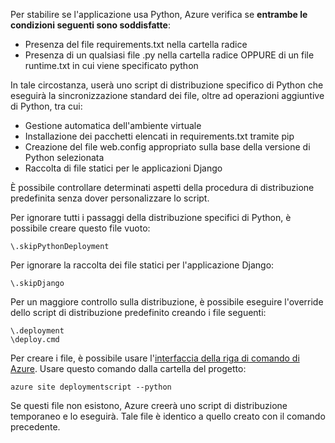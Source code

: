 Per stabilire se l'applicazione usa Python, Azure verifica se **entrambe le condizioni seguenti sono soddisfatte**:

- Presenza del file requirements.txt nella cartella radice
- Presenza di un qualsiasi file .py nella cartella radice OPPURE di un file runtime.txt in cui viene specificato python

In tale circostanza, userà uno script di distribuzione specifico di Python che eseguirà la sincronizzazione standard dei file, oltre ad operazioni aggiuntive di Python, tra cui:

- Gestione automatica dell'ambiente virtuale
- Installazione dei pacchetti elencati in requirements.txt tramite pip
- Creazione del file web.config appropriato sulla base della versione di Python selezionata
- Raccolta di file statici per le applicazioni Django

È possibile controllare determinati aspetti della procedura di distribuzione predefinita senza dover personalizzare lo script.

Per ignorare tutti i passaggi della distribuzione specifici di Python, è possibile creare questo file vuoto:

    \.skipPythonDeployment

Per ignorare la raccolta dei file statici per l'applicazione Django:

    \.skipDjango 

Per un maggiore controllo sulla distribuzione, è possibile eseguire l'override dello script di distribuzione predefinito creando i file seguenti:

    \.deployment
    \deploy.cmd

Per creare i file, è possibile usare l'[interfaccia della riga di comando di Azure][]. Usare questo comando dalla cartella del progetto:

    azure site deploymentscript --python

Se questi file non esistono, Azure creerà uno script di distribuzione temporaneo e lo eseguirà. Tale file è identico a quello creato con il comando precedente.

[interfaccia della riga di comando di Azure]: http://azure.microsoft.com/downloads/

<!---HONumber=AcomDC_0224_2016-->